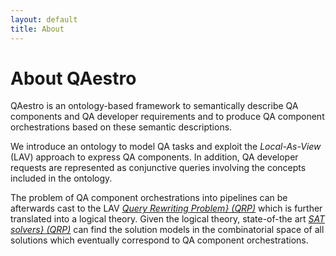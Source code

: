 ```yaml
---
layout: default
title: About
---
```


# About QAestro
QAestro is an ontology-based framework to semantically describe QA components and QA developer requirements and to produce QA component orchestrations based on these semantic descriptions.

We introduce an ontology to model QA tasks and exploit the _Local-As-View_ (LAV) approach to express QA components. 
In addition, QA developer requests are represented as conjunctive queries involving the concepts included in the ontology. 

The problem of QA component orchestrations into pipelines can be afterwards cast to the LAV <cite>[Query Rewriting Problem} (QRP)][1]</cite> which is further translated into a logical theory. 
Given the logical theory, state-of-the art <cite>[SAT solvers} (QRP)][1]</cite> can find the solution models in the combinatorial space of all solutions which eventually correspond to QA component orchestrations.

[1]: http://www.seas.upenn.edu/~zives/03s/cis650/view-survey.pdf
[2]: https://www.cs.cornell.edu/gomes/papers/satsolvers-kr-handbook.pdf